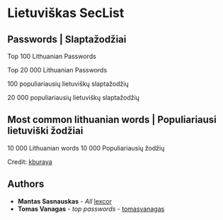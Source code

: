 # Lietuviškas SecList

## Passwords | Slaptažodžiai

Top 100 Lithuanian Passwords

Top 20 000 Lithuanian Passwords

100 populiariausių lietuviškų slaptažodžių

20 000 populiariausių lietuviškų slaptažodžių

## Most common lithuanian words | Populiariausi lietuviški žodžiai

10 000 Lithuanian words
10 000 Populiariausių žodžių

Credit: [kburaya](https://github.com/kburaya>)

## Authors

* **Mantas Sasnauskas** - *All* [lexcor](https://github.com/lexcor)
* **Tomas Vanagas** - *top passwords* - [tomasvanagas](https://github.com/tomasvanagas)
